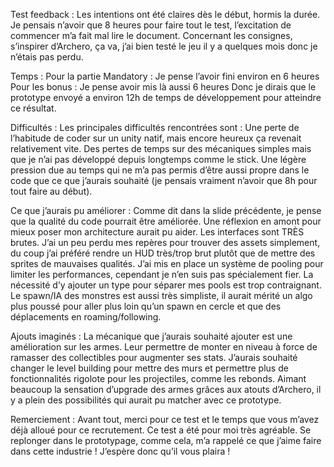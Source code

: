 Test feedback : 
Les intentions ont été claires dès le début, hormis la durée. Je pensais n’avoir que 8 heures pour faire tout le test, l’excitation de commencer m’a fait mal lire le document.
Concernant les consignes, s’inspirer d’Archero, ça va, j’ai bien testé le jeu il y a quelques mois donc je n’étais pas perdu.


Temps : 
Pour la partie Mandatory : 
Je pense l’avoir fini environ en 6 heures
Pour les bonus : 
Je pense avoir mis là aussi 6 heures
Donc je dirais que le prototype envoyé a environ 12h de temps de développement pour atteindre ce résultat.


Difficultés :
Les principales difficultés rencontrées sont :
Une perte de l’habitude de coder sur un unity natif, mais encore heureux ça revenait relativement vite.
Des pertes de temps sur des mécaniques simples mais que je n’ai pas développé depuis longtemps comme le stick.
Une légère pression due au temps qui ne m’a pas permis d’être aussi propre dans le code que ce que j’aurais souhaité (je pensais vraiment n’avoir que 8h pour tout faire au début).


Ce que j’aurais pu améliorer :
Comme dit dans la slide précédente, je pense que la qualité du code pourrait être améliorée. Une réflexion en amont pour mieux poser mon architecture aurait pu aider.
Les interfaces sont TRÈS brutes. J’ai un peu perdu mes repères pour trouver des assets simplement, du coup j’ai préféré rendre un HUD très/trop brut plutôt que de mettre des sprites de mauvaises qualités.
J’ai mis en place un système de pooling pour limiter les performances, cependant je n’en suis pas spécialement fier. La nécessité d’y ajouter un type pour séparer mes pools est trop contraignant.
Le spawn/IA des monstres est aussi très simpliste, il aurait mérité un algo plus poussé pour aller plus loin qu’un spawn en cercle et que des déplacements en roaming/following.


Ajouts imaginés : 
La mécanique que j’aurais souhaité ajouter est une amélioration sur les armes. Leur permettre de monter en niveau à force de ramasser des collectibles pour augmenter ses stats.
J’aurais souhaité changer le level building pour mettre des murs et permettre plus de fonctionnalités rigolote pour les projectiles, comme les rebonds. Aimant beaucoup la sensation d’upgrade des armes grâces aux atouts d’Archero, il y a plein des possibilités qui aurait pu matcher avec ce prototype.


Remerciement : 
Avant tout, merci pour ce test et le temps que vous m’avez déjà alloué pour ce recrutement.
Ce test a été pour moi très agréable. Se replonger dans le prototypage, comme cela, m’a rappelé ce que j’aime faire dans cette industrie !
J’espère donc qu’il vous plaira !

